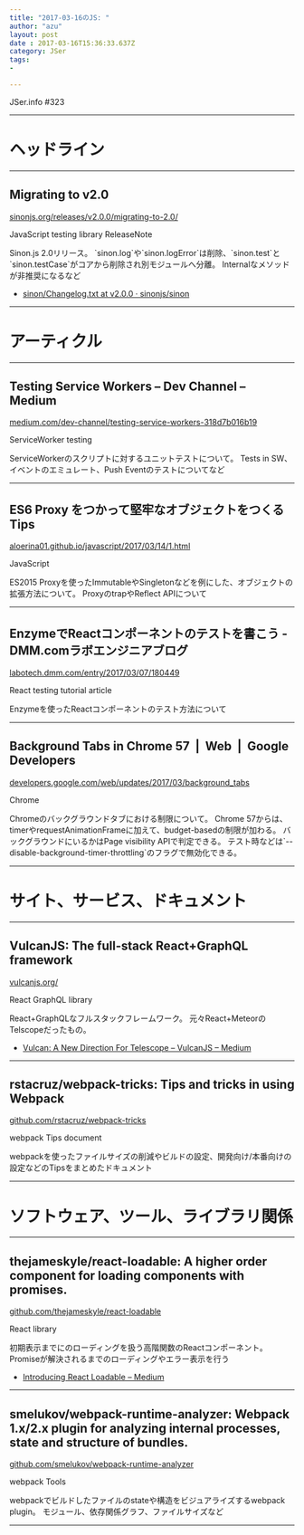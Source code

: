 ```yaml
---
title: "2017-03-16のJS: "
author: "azu"
layout: post
date : 2017-03-16T15:36:33.637Z
category: JSer
tags:
-

---
```


JSer.info #323

----

<h1 class="site-genre">ヘッドライン</h1>

----

## Migrating to v2.0
[sinonjs.org/releases/v2.0.0/migrating-to-2.0/](http://sinonjs.org/releases/v2.0.0/migrating-to-2.0/ "Migrating to v2.0")
<p class="jser-tags jser-tag-icon"><span class="jser-tag">JavaScript</span> <span class="jser-tag">testing</span> <span class="jser-tag">library</span> <span class="jser-tag">ReleaseNote</span></p>
Sinon.js 2.0リリース。
`sinon.log`や`sinon.logError`は削除、`sinon.test`と`sinon.testCase`がコアから削除され別モジュールへ分離。
Internalなメソッドが非推奨になるなど

- [sinon/Changelog.txt at v2.0.0 · sinonjs/sinon](https://github.com/sinonjs/sinon/blob/v2.0.0/Changelog.txt "sinon/Changelog.txt at v2.0.0 · sinonjs/sinon")

----
<h1 class="site-genre">アーティクル</h1>

----

## Testing Service Workers – Dev Channel – Medium
[medium.com/dev-channel/testing-service-workers-318d7b016b19](https://medium.com/dev-channel/testing-service-workers-318d7b016b19 "Testing Service Workers – Dev Channel – Medium")
<p class="jser-tags jser-tag-icon"><span class="jser-tag">ServiceWorker</span> <span class="jser-tag">testing</span></p>
ServiceWorkerのスクリプトに対するユニットテストについて。
Tests in SW、イベントのエミュレート、Push Eventのテストについてなど


----

## ES6 Proxy をつかって堅牢なオブジェクトをつくるTips
[aloerina01.github.io/javascript/2017/03/14/1.html](https://aloerina01.github.io/javascript/2017/03/14/1.html "ES6 Proxy をつかって堅牢なオブジェクトをつくるTips")
<p class="jser-tags jser-tag-icon"><span class="jser-tag">JavaScript</span></p>
ES2015 Proxyを使ったImmutableやSingletonなどを例にした、オブジェクトの拡張方法について。
ProxyのtrapやReflect APIについて


----

## EnzymeでReactコンポーネントのテストを書こう - DMM.comラボエンジニアブログ
[labotech.dmm.com/entry/2017/03/07/180449](http://labotech.dmm.com/entry/2017/03/07/180449 "EnzymeでReactコンポーネントのテストを書こう - DMM.comラボエンジニアブログ")
<p class="jser-tags jser-tag-icon"><span class="jser-tag">React</span> <span class="jser-tag">testing</span> <span class="jser-tag">tutorial</span> <span class="jser-tag">article</span></p>
Enzymeを使ったReactコンポーネントのテスト方法について


----

## Background Tabs in Chrome 57  |  Web  |  Google Developers
[developers.google.com/web/updates/2017/03/background\_tabs](https://developers.google.com/web/updates/2017/03/background_tabs "Background Tabs in Chrome 57  |  Web  |  Google Developers")
<p class="jser-tags jser-tag-icon"><span class="jser-tag">Chrome</span></p>
Chromeのバックグラウンドタブにおける制限について。 
Chrome 57からは、timerやrequestAnimationFrameに加えて、budget-basedの制限が加わる。
バックグラウンドにいるかはPage visibility APIで判定できる。 テスト時などは`--disable-background-timer-throttling`のフラグで無効化できる。


----
<h1 class="site-genre">サイト、サービス、ドキュメント</h1>

----

## VulcanJS: The full-stack React+GraphQL framework
[vulcanjs.org/](http://vulcanjs.org/ "VulcanJS: The full-stack React+GraphQL framework")
<p class="jser-tags jser-tag-icon"><span class="jser-tag">React</span> <span class="jser-tag">GraphQL</span> <span class="jser-tag">library</span></p>
React+GraphQLなフルスタックフレームワーク。
元々React+MeteorのTelscopeだったもの。

- [Vulcan: A New Direction For Telescope – VulcanJS – Medium](https://medium.com/vulcanjs/vulcan-a-new-direction-for-telescope-93df1f8712f3#.w9qocegs0 "Vulcan: A New Direction For Telescope – VulcanJS – Medium")

----

## rstacruz/webpack-tricks: Tips and tricks in using Webpack
[github.com/rstacruz/webpack-tricks](https://github.com/rstacruz/webpack-tricks "rstacruz/webpack-tricks: Tips and tricks in using Webpack")
<p class="jser-tags jser-tag-icon"><span class="jser-tag">webpack</span> <span class="jser-tag">Tips</span> <span class="jser-tag">document</span></p>
webpackを使ったファイルサイズの削減やビルドの設定、開発向け/本番向けの設定などのTipsをまとめたドキュメント


----
<h1 class="site-genre">ソフトウェア、ツール、ライブラリ関係</h1>

----

## thejameskyle/react-loadable: A higher order component for loading components with promises.
[github.com/thejameskyle/react-loadable](https://github.com/thejameskyle/react-loadable "thejameskyle/react-loadable: A higher order component for loading components with promises.")
<p class="jser-tags jser-tag-icon"><span class="jser-tag">React</span> <span class="jser-tag">library</span></p>
初期表示までにのローディングを扱う高階関数のReactコンポーネント。 Promiseが解決されるまでのローディングやエラー表示を行う

- [Introducing React Loadable – Medium](https://medium.com/@thejameskyle/react-loadable-2674c59de178 "Introducing React Loadable – Medium")

----

## smelukov/webpack-runtime-analyzer: Webpack 1.x/2.x plugin for analyzing internal processes, state and structure of bundles.
[github.com/smelukov/webpack-runtime-analyzer](https://github.com/smelukov/webpack-runtime-analyzer "smelukov/webpack-runtime-analyzer: Webpack 1.x/2.x plugin for analyzing internal processes, state and structure of bundles.")
<p class="jser-tags jser-tag-icon"><span class="jser-tag">webpack</span> <span class="jser-tag">Tools</span></p>
webpackでビルドしたファイルのstateや構造をビジュアライズするwebpack plugin。
モジュール、依存関係グラフ、ファイルサイズなど


----
